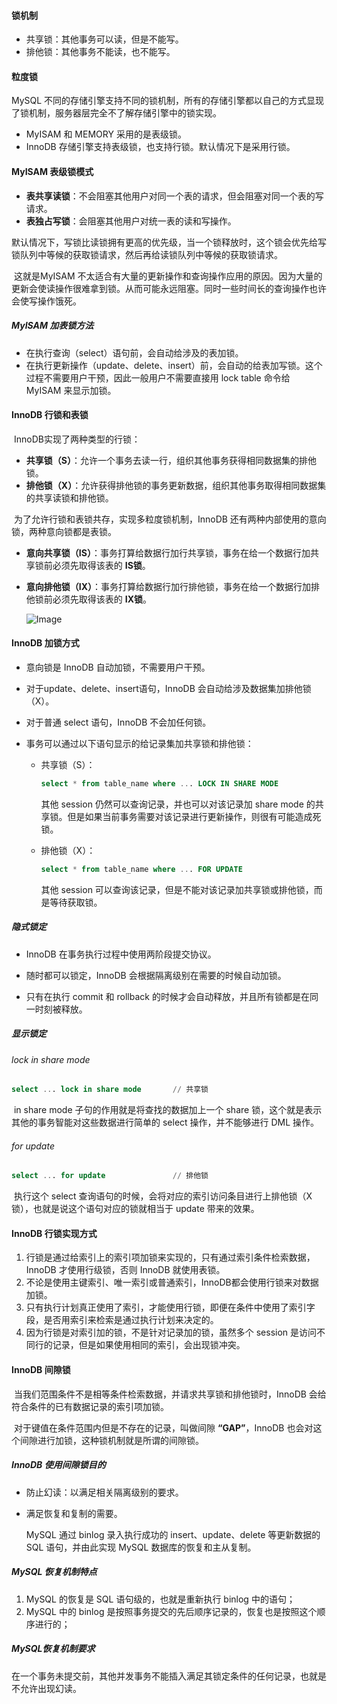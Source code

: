 #### 锁机制

- 共享锁：其他事务可以读，但是不能写。
- 排他锁：其他事务不能读，也不能写。



#### 粒度锁

MySQL 不同的存储引擎支持不同的锁机制，所有的存储引擎都以自己的方式显现了锁机制，服务器层完全不了解存储引擎中的锁实现。



- MyISAM 和 MEMORY 采用的是表级锁。
- InnoDB 存储引擎支持表级锁，也支持行锁。默认情况下是采用行锁。



#### MyISAM 表级锁模式

- **表共享读锁**：不会阻塞其他用户对同一个表的请求，但会阻塞对同一个表的写请求。
- **表独占写锁**：会阻塞其他用户对统一表的读和写操作。



​		默认情况下，写锁比读锁拥有更高的优先级，当一个锁释放时，这个锁会优先给写锁队列中等候的获取锁请求，然后再给读锁队列中等候的获取锁请求。



​		这就是MyISAM 不太适合有大量的更新操作和查询操作应用的原因。因为大量的更新会使读操作很难拿到锁。从而可能永远阻塞。同时一些时间长的查询操作也许会使写操作饿死。



##### MyISAM 加表锁方法

- 在执行查询（select）语句前，会自动给涉及的表加锁。
- 在执行更新操作（update、delete、insert）前，会自动的给表加写锁。这个过程不需要用户干预，因此一般用户不需要直接用 lock table 命令给 MyISAM 来显示加锁。



#### InnoDB 行锁和表锁

​	InnoDB实现了两种类型的行锁：

- **共享锁（S）**：允许一个事务去读一行，组织其他事务获得相同数据集的排他锁。
- **排他锁（X）**：允许获得排他锁的事务更新数据，组织其他事务取得相同数据集的共享读锁和排他锁。



​	为了允许行锁和表锁共存，实现多粒度锁机制，InnoDB 还有两种内部使用的意向锁，两种意向锁都是表锁。

- **意向共享锁（IS）**：事务打算给数据行加行共享锁，事务在给一个数据行加共享锁前必须先取得该表的 **IS锁**。

- **意向排他锁（IX）**：事务打算给数据行加行排他锁，事务在给一个数据行加排他锁前必须先取得该表的 **IX锁**。

  ![Image](C:\Users\QIXIN\AppData\Local\Temp\Image.png)



#### InnoDB 加锁方式

- 意向锁是 InnoDB 自动加锁，不需要用户干预。

- 对于update、delete、insert语句，InnoDB 会自动给涉及数据集加排他锁（X）。

- 对于普通 select 语句，InnoDB 不会加任何锁。

- 事务可以通过以下语句显示的给记录集加共享锁和排他锁：

  - 共享锁（S）：

    ```sql
    select * from table_name where ... LOCK IN SHARE MODE
    ```

    其他 session 仍然可以查询记录，并也可以对该记录加 share mode 的共享锁。但是如果当前事务需要对该记录进行更新操作，则很有可能造成死锁。

  - 排他锁（X）：

    ```sql
    select * from table_name where ... FOR UPDATE
    ```

    其他 session 可以查询该记录，但是不能对该记录加共享锁或排他锁，而是等待获取锁。

    

##### 隐式锁定

- InnoDB 在事务执行过程中使用两阶段提交协议。

- 随时都可以锁定，InnoDB 会根据隔离级别在需要的时候自动加锁。

- 只有在执行 commit 和 rollback 的时候才会自动释放，并且所有锁都是在同一时刻被释放。



##### 显示锁定

###### lock in share mode

```sql
select ... lock in share mode		// 共享锁
```

​		in share mode 子句的作用就是将查找的数据加上一个 share 锁，这个就是表示其他的事务智能对这些数据进行简单的 select 操作，并不能够进行 DML 操作。

###### for update

```sql
select ... for update				// 排他锁
```

​		执行这个 select 查询语句的时候，会将对应的索引访问条目进行上排他锁（X锁），也就是说这个语句对应的锁就相当于 update 带来的效果。



#### InnoDB 行锁实现方式

1. 行锁是通过给索引上的索引项加锁来实现的，只有通过索引条件检索数据，InnoDB 才使用行级锁，否则 InnoDB 就使用表锁。
2. 不论是使用主键索引、唯一索引或普通索引，InnoDB都会使用行锁来对数据加锁。
3. 只有执行计划真正使用了索引，才能使用行锁，即便在条件中使用了索引字段，是否用索引来检索是通过执行计划来决定的。
4. 因为行锁是对索引加的锁，不是针对记录加的锁，虽然多个 session 是访问不同行的记录，但是如果使用相同的索引，会出现锁冲突。



#### InnoDB 间隙锁

​		当我们范围条件不是相等条件检索数据，并请求共享锁和排他锁时，InnoDB 会给符合条件的已有数据记录的索引项加锁。



​		对于键值在条件范围内但是不存在的记录，叫做间隙 **“GAP”**，InnoDB 也会对这个间隙进行加锁，这种锁机制就是所谓的间隙锁。



##### InnoDB 使用间隙锁目的

- 防止幻读：以满足相关隔离级别的要求。

- 满足恢复和复制的需要。

  MySQL 通过 binlog 录入执行成功的 insert、update、delete 等更新数据的 SQL 语句，并由此实现 MySQL 数据库的恢复和主从复制。



##### MySQL 恢复机制特点

1. MySQL 的恢复是 SQL 语句级的，也就是重新执行 binlog 中的语句；
2. MySQL 中的 binlog 是按照事务提交的先后顺序记录的，恢复也是按照这个顺序进行的；



##### MySQL恢复机制要求

在一个事务未提交前，其他并发事务不能插入满足其锁定条件的任何记录，也就是不允许出现幻读。







